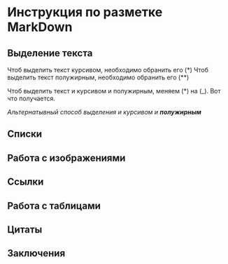# Инструкция по разметке MarkDown

## Выделение текста
Чтоб выделить текст курсивом, необходимо обранить его (*)
Чтоб выделить текст полужирным, необходимо обранить его (**)

Чтоб выделить текст и курсивом и полужирным, меняем (*) на (_). Вот что получается.

_Альтернатывный способ выделения и курсивом и **полужирным**_
## Списки

## Работа с изображениями

## Ссылки

## Работа с таблицами

## Цитаты


## Заключения

